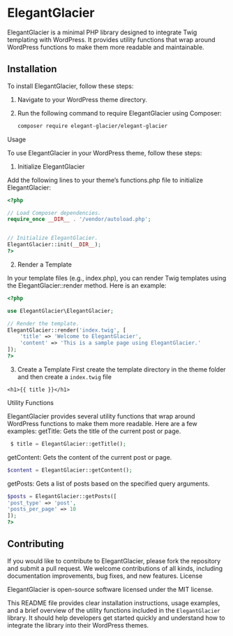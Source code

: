 # ElegantGlacier

ElegantGlacier is a minimal PHP library designed to integrate Twig templating with WordPress. It provides utility functions that wrap around WordPress functions to make them more readable and maintainable.

## Installation

To install ElegantGlacier, follow these steps:

1. Navigate to your WordPress theme directory.
2. Run the following command to require ElegantGlacier using Composer:

   ```sh
   composer require elegant-glacier/elegant-glacier
   ```

Usage

To use ElegantGlacier in your WordPress theme, follow these steps:
1. Initialize ElegantGlacier

Add the following lines to your theme’s functions.php file to initialize ElegantGlacier:

```php
<?php

// Load Composer dependencies.
require_once __DIR__ . '/vendor/autoload.php';


// Initialize ElegantGlacier.
ElegantGlacier::init(__DIR__);
?>
```

2. Render a Template

In your template files (e.g., index.php), you can render Twig templates using the ElegantGlacier::render method. Here is an example:

```php
<?php

use ElegantGlacier\ElegantGlacier;

// Render the template.
ElegantGlacier::render('index.twig', [
    'title' => 'Welcome to ElegantGlacier',
    'content' => 'This is a sample page using ElegantGlacier.'
]);
?>
```

3. Create a Template
First create the template directory in the theme folder and then create a `index.twig` file
```
<h1>{{ title }}</h1>
```

Utility Functions

ElegantGlacier provides several utility functions that wrap around WordPress functions to make them more readable. Here are a few examples:
getTitle: Gets the title of the current post or page.
```php
 $ title = ElegantGlacier::getTitle();
```
getContent: Gets the content of the current post or page.
```php
$content = ElegantGlacier::getContent();
```
getPosts: Gets a list of posts based on the specified query arguments.
```php
$posts = ElegantGlacier::getPosts([
'post_type' => 'post',
'posts_per_page' => 10
]);
?>
```


## Contributing
If you would like to contribute to ElegantGlacier, please fork the repository and submit a pull request. We welcome contributions of all kinds, including documentation improvements, bug fixes, and new features.
License

ElegantGlacier is open-source software licensed under the MIT license.

This README file provides clear installation instructions, usage examples, and a brief overview of the utility functions included in the `ElegantGlacier` library. It should help developers get started quickly and understand how to integrate the library into their WordPress themes.
